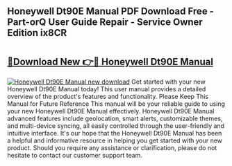 ## Honeywell Dt90E Manual PDF Download Free - Part-orQ User Guide Repair - Service Owner Edition ix8CR

# <h2><a href="http://cf13790.oget.top/?id=Honeywell+Dt90E+Manual">🔗Download New 👉🔴 Honeywell Dt90E Manual</a></h2>

[![Honeywell Dt90E Manual new download](https://i.imgur.com/5g1atiW.png)](http://cf13790.oget.top/?id=Honeywell+Dt90E+Manual)
Get started with your new Honeywell Dt90E Manual today! This user manual provides a detailed overview of the product's features and functionality. Please Keep This Manual for Future Reference This manual will be your reliable guide to using your new Honeywell Dt90E Manual effectively. Honeywell Dt90E Manual advanced features include geolocation, smart alerts, customizable themes, and multi-device syncing, all easily controlled through the user-friendly and intuitive interface. It's our hope that the Honeywell Dt90E Manual has been a helpful and informative resource in helping you get started with your new product. Should you require any assistance or clarification, please do not hesitate to contact our customer support team.
